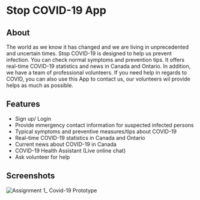 # Stop COVID-19 App

## About

The world as we know it has changed and we are living in unprecedented and uncertain times. Stop COVID-19 is designed to help us prevent infection. You can check normal symptoms and prevention tips. It offers real-time COVID-19 statistics and news in Canada and Ontario. In addition, we have a team of professional volunteers. If you need help in regards to COVID, you can also use this App to contact us, our volunteers wil provide helps as much as possible. 

## Features

* Sign up/ Login
* Provide mmergency contact information for suspected infected persons
* Typical symptoms and preventive measures/tips about COVID-19
* Real-time COVID-19 statistics in Canada and Ontario
* Current news about COVID-19 in Canada
* COVID-19 Health Assistant (Live online chat)
* Ask volunteer for help

## Screenshots

![Assignment 1_ Covid-19 Prototype](https://user-images.githubusercontent.com/38800916/98721829-f2108900-235e-11eb-8415-d2e0abad9ed3.jpg)


